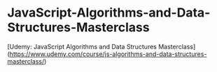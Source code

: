 # JavaScript-Algorithms-and-Data-Structures-Masterclass

[Udemy: JavaScript Algorithms and Data Structures Masterclass] (https://www.udemy.com/course/js-algorithms-and-data-structures-masterclass/)

